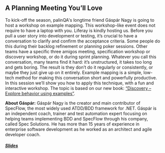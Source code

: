 ## A Planning Meeting You’ll Love

To kick-off the season, palinQA's longtime friend Gáspár Nagy is going to host a workshop on example mapping. This workshop-like event does not require to have a laptop with you. Liferay is kindly hosting us.
Before you pull a user story into development or testing, it’s crucial to have a conversation to clarify and confirm the acceptance criteria.
Some people do this during their backlog refinement or planning poker sessions. Other teams have a specific three amigos meeting, specification workshop or discovery workshop, or do it during sprint planning.
Whatever you call this conversation, many teams find it hard: it’s unstructured, it takes too long and gets boring. The result is they don’t do it regularly or consistently, or maybe they just give up on it entirely.
Example mapping is a simple, low-tech method for making this conversation short and powerfully productive. In this session we’ll show you how to apply this technique, with a fun and interactive workshop.
The topic is based on our new book: [“Discovery – Explore behavior using examples”](http://bddbooks.com/discovery).

__About Gáspár:__
Gáspár Nagy is the creator and main contributor of SpecFlow, the most widely used ATDD/BDD framework for .NET.
Gáspár is an independent coach, trainer and test automation expert focusing on helping teams implementing BDD and SpecFlow through his company, called Spec Solutions. He has more than 15 years of experience in enterprise software development as he worked as an architect and agile developer coach.

##### [Slides](/palinqa-talks/docs/20170928-palinqa-examplemapping-gasparnagy-170928213228.pdf)
